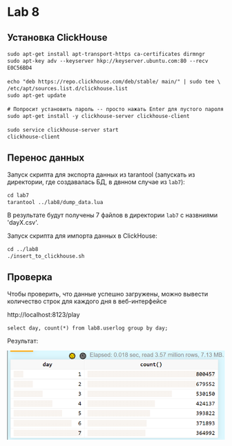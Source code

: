 # Lab 8

## Установка ClickHouse
    sudo apt-get install apt-transport-https ca-certificates dirmngr
    sudo apt-key adv --keyserver hkp://keyserver.ubuntu.com:80 --recv E0C56BD4

    echo "deb https://repo.clickhouse.com/deb/stable/ main/" | sudo tee \
    /etc/apt/sources.list.d/clickhouse.list
    sudo apt-get update

    # Попросит установить пароль -- просто нажать Enter для пустого пароля
    sudo apt-get install -y clickhouse-server clickhouse-client
    
    sudo service clickhouse-server start
    clickhouse-client

## Перенос данных
Запуск скрипта для экспорта данных из tarantool (запускать из директории, где создавалась БД, в двнном случае из `lab7`):

    cd lab7
    tarantool ../lab8/dump_data.lua

В результате будут получены 7 файлов в директории `lab7` с назвниями 'dayX.csv'.

Запуск скрипта для импорта данных в ClickHouse:

    cd ../lab8
    ./insert_to_clickhouse.sh

## Проверка
Чтобы проверить, что данные успешно загружены, можно вывести количество строк для каждого дня в веб-интерфейсе

http://localhost:8123/play
    
    select day, count(*) from lab8.userlog group by day;

Результат:

![](clickhouse_userlog.png)